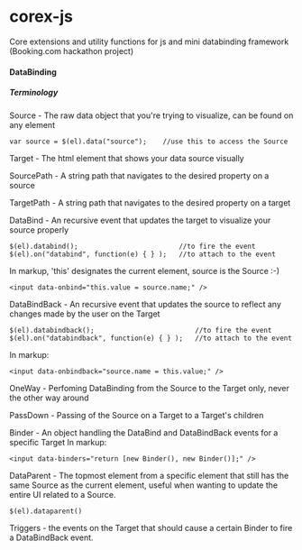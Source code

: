 corex-js
========

Core extensions and utility functions for js and mini databinding framework (Booking.com hackathon project)


#### DataBinding

##### Terminology
Source - The raw data object that you're trying to visualize, can be found on any element
```
var source = $(el).data("source");    //use this to access the Source
```
Target - The html element that shows your data source visually

SourcePath - A string path that navigates to the desired property on a source

TargetPath - A string path that navigates to the desired property on a target

DataBind - An recursive event that updates the target to visualize your source properly
```
$(el).databind();                         //to fire the event
$(el).on("databind", function(e) { } );   //to attach to the event
```
In markup, 'this' designates the current element, source is the Source :-)
```
<input data-onbind="this.value = source.name;" />
```
DataBindBack - An recursive event that updates the source to reflect any changes made by the user on the Target
```
$(el).databindback();                         //to fire the event
$(el).on("databindback", function(e) { } );   //to attach to the event
```
In markup:
```
<input data-onbindback="source.name = this.value;" />
```
OneWay - Perfoming DataBinding from the Source to the Target only, never the other way around

PassDown - Passing of the Source on a Target to a Target's children

Binder - An object handling the DataBind and DataBindBack events for a specific Target
In markup:
```
<input data-binders="return [new Binder(), new Binder()];" />
```

DataParent - The topmost element from a specific element that still has the same Source as the current element, useful when wanting to update the entire UI related to a Source.
```
$(el).dataparent()
```

Triggers - the events on the Target that should cause a certain Binder to fire a DataBindBack event.
 

